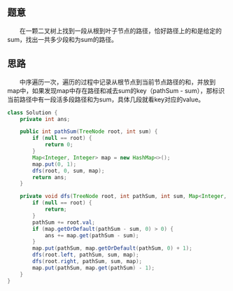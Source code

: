 ## 题意
　　在一颗二叉树上找到一段从根到叶子节点的路径，恰好路径上的和是给定的sum，找出一共多少段和为sum的路径。 

## 思路
　　中序遍历一次，遍历的过程中记录从根节点到当前节点路径的和，并放到map中，如果发现map中存在路径和减去sum的key（pathSum - sum），那标识当前路径中有一段活多段路径和为sum，具体几段就看key对应的value。     

```java
class Solution {
    private int ans;

    public int pathSum(TreeNode root, int sum) {
        if (null == root) {
            return 0;
        }
        Map<Integer, Integer> map = new HashMap<>();
        map.put(0, 1);
        dfs(root, 0, sum, map);
        return ans;
    }

    private void dfs(TreeNode root, int pathSum, int sum, Map<Integer, Integer> map) {
        if (null == root) {
            return;
        }
        pathSum += root.val;
        if (map.getOrDefault(pathSum - sum, 0) > 0) {
            ans += map.get(pathSum - sum);
        }
        map.put(pathSum, map.getOrDefault(pathSum, 0) + 1);
        dfs(root.left, pathSum, sum, map);
        dfs(root.right, pathSum, sum, map);
        map.put(pathSum, map.get(pathSum) - 1);
    }
}
``` 